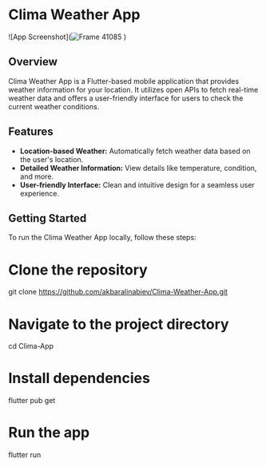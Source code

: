 # Clima Weather App

![App Screenshot](![Frame 41085](https://github.com/akbaralinabiev/Clima-Weather-App/assets/104593036/0b81dfed-70d8-4a2e-829e-d56066c5473b)
)

## Overview

Clima Weather App is a Flutter-based mobile application that provides weather information for your location. It utilizes open APIs to fetch real-time weather data and offers a user-friendly interface for users to check the current weather conditions.

## Features

- **Location-based Weather:** Automatically fetch weather data based on the user's location.
- **Detailed Weather Information:** View details like temperature, condition, and more.
- **User-friendly Interface:** Clean and intuitive design for a seamless user experience.

## Getting Started

To run the Clima Weather App locally, follow these steps:

# Clone the repository
git clone https://github.com/akbaralinabiev/Clima-Weather-App.git

# Navigate to the project directory
cd Clima-App

# Install dependencies
flutter pub get

# Run the app
flutter run

